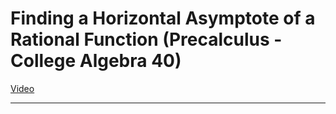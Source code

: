 # Finding a Horizontal Asymptote of a Rational Function (Precalculus - College Algebra 40)

[Video](https://www.youtube.com/watch?v=D-H9N-_Y77Y)

---

